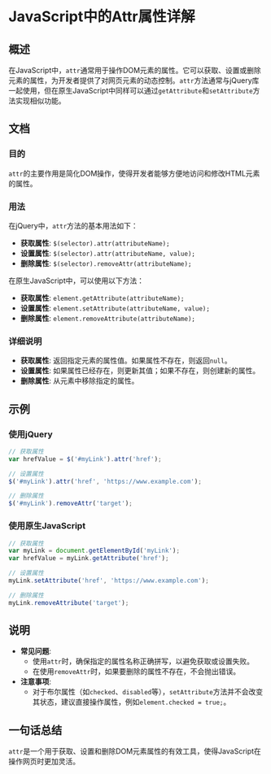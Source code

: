 <!--
Meta Description: # JavaScript中的Attr属性详解 ## 概述 在JavaScript中，`attr`通常用于操作DOM元素的属性。它可以获取、设置或删除元素的属性，为开发者提供了对网页元素的动态控制。`attr`方法通常与jQuery库一起使用，但在原生JavaScript中同样可以通过`getAttr...
Meta Keywords: attr, mylink, attributename, 获取属性, 设置属性
-->

# JavaScript中的Attr属性详解

## 概述
在JavaScript中，`attr`通常用于操作DOM元素的属性。它可以获取、设置或删除元素的属性，为开发者提供了对网页元素的动态控制。`attr`方法通常与jQuery库一起使用，但在原生JavaScript中同样可以通过`getAttribute`和`setAttribute`方法实现相似功能。

## 文档
### 目的
`attr`的主要作用是简化DOM操作，使得开发者能够方便地访问和修改HTML元素的属性。

### 用法
在jQuery中，`attr`方法的基本用法如下：
- **获取属性**: `$(selector).attr(attributeName);`
- **设置属性**: `$(selector).attr(attributeName, value);`
- **删除属性**: `$(selector).removeAttr(attributeName);`

在原生JavaScript中，可以使用以下方法：
- **获取属性**: `element.getAttribute(attributeName);`
- **设置属性**: `element.setAttribute(attributeName, value);`
- **删除属性**: `element.removeAttribute(attributeName);`

### 详细说明
- **获取属性**: 返回指定元素的属性值。如果属性不存在，则返回`null`。
- **设置属性**: 如果属性已经存在，则更新其值；如果不存在，则创建新的属性。
- **删除属性**: 从元素中移除指定的属性。

## 示例
### 使用jQuery
```javascript
// 获取属性
var hrefValue = $('#myLink').attr('href');

// 设置属性
$('#myLink').attr('href', 'https://www.example.com');

// 删除属性
$('#myLink').removeAttr('target');
```

### 使用原生JavaScript
```javascript
// 获取属性
var myLink = document.getElementById('myLink');
var hrefValue = myLink.getAttribute('href');

// 设置属性
myLink.setAttribute('href', 'https://www.example.com');

// 删除属性
myLink.removeAttribute('target');
```

## 说明
- **常见问题**: 
  - 使用`attr`时，确保指定的属性名称正确拼写，以避免获取或设置失败。
  - 在使用`removeAttr`时，如果要删除的属性不存在，不会抛出错误。
- **注意事项**: 
  - 对于布尔属性（如`checked`、`disabled`等），`setAttribute`方法并不会改变其状态，建议直接操作属性，例如`element.checked = true;`。
  
## 一句话总结
`attr`是一个用于获取、设置和删除DOM元素属性的有效工具，使得JavaScript在操作网页时更加灵活。